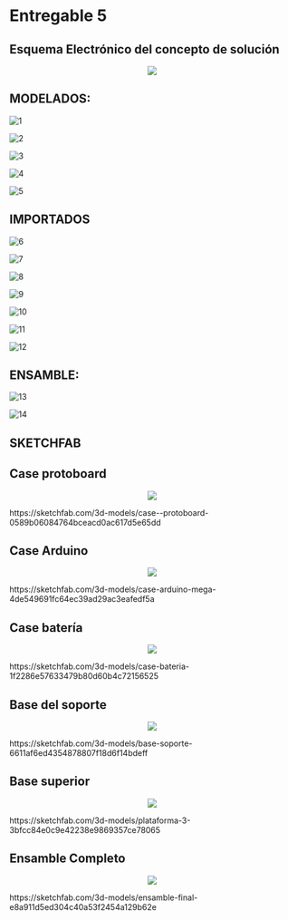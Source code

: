 # Entregable 5

## Esquema Electrónico del concepto de solución

<p align="center">
<img src="https://github.com/user-attachments/assets/64ee7d14-4a9c-496d-8430-d08b48fc51d9"/>
</p>

## MODELADOS:

![1](https://github.com/user-attachments/assets/b6276276-a17e-4cda-b2e5-61bf95a07f5c)

![2](https://github.com/user-attachments/assets/ff898c6c-9151-45e0-9167-a1e18bba621b)

![3](https://github.com/user-attachments/assets/c7366f54-c1d1-4b1a-98c8-230941969e62)

![4](https://github.com/user-attachments/assets/4cabb464-4fca-43b8-9dc9-a0fa26a26652)

![5](https://github.com/user-attachments/assets/3a77e129-55c8-42a8-9c6d-d81068622080)

## IMPORTADOS

![6](https://github.com/user-attachments/assets/9800b096-b758-48df-beab-79c985e45848)

![7](https://github.com/user-attachments/assets/da67ee8c-0ff9-4ba1-b4ca-e580b38bfc7d)

![8](https://github.com/user-attachments/assets/f13a8a59-bb24-4a19-a03d-7f1aa9344732)

![9](https://github.com/user-attachments/assets/b6d1f740-a2d4-4316-aee7-942acb57824e)

![10](https://github.com/user-attachments/assets/263dc893-f7ad-4879-a482-fe8af3416bef)

![11](https://github.com/user-attachments/assets/ea26fb30-7b0b-4b35-a882-6840aecd0e1d)

![12](https://github.com/user-attachments/assets/b1fe72e4-7acc-4717-9cef-6b9211af383a)

## ENSAMBLE:

![13](https://github.com/user-attachments/assets/ef36df21-7d42-44dc-8958-eb47223b7938)

![14](https://github.com/user-attachments/assets/4e22866e-03ad-4246-aa05-8740ee750272)

## SKETCHFAB

## Case protoboard
<p align="center">
<img src="https://i.postimg.cc/gJ48y9FQ/uwqhdw.jpg"/>
</p>
https://sketchfab.com/3d-models/case--protoboard-0589b06084764bceacd0ac617d5e65dd

## Case Arduino
<p align="center">
<img src="https://i.postimg.cc/y81yJ26S/soporte-arduino.jpg"/>
</p>
https://sketchfab.com/3d-models/case-arduino-mega-4de549691fc64ec39ad29ac3eafedf5a

## Case batería
<p align="center">
<img src="https://i.postimg.cc/FHgtVGz3/enhjf.jpg"/>
</p>
https://sketchfab.com/3d-models/case-bateria-1f2286e57633479b80d60b4c72156525

## Base del soporte
<p align="center">
<img src="https://i.postimg.cc/Bvm5cbz5/basebase.jpg"/>
</p>
https://sketchfab.com/3d-models/base-soporte-6611af6ed4354878807f18d6f14bdeff

## Base superior
<p align="center">
<img src="https://i.postimg.cc/1X9CBXcy/ewif.jpg"/>
</p>
https://sketchfab.com/3d-models/plataforma-3-3bfcc84e0c9e42238e9869357ce78065

## Ensamble Completo
<p align="center">
<img src="https://i.postimg.cc/K8kKqyNT/ensmable.jpg"/>
</p>
https://sketchfab.com/3d-models/ensamble-final-e8a911d5ed304c40a53f2454a129b62e

